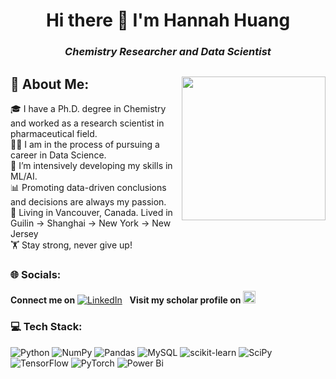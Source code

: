 <h1 align="center"> Hi there 👋 I'm Hannah Huang</h1>

<h3 align="center"><i>Chemistry Researcher and Data Scientist</i></h3>


## 💫 About Me: <img align='right' src="https://media.giphy.com/media/ieyl9zmCjO4b4t6qoY/giphy.gif" width="230">
🎓 I have a Ph.D. degree in Chemistry and worked as a research scientist in pharmaceutical field.<br>👩‍💻 I am in the process of pursuing a career in Data Science.<br>🌱 I’m intensively developing my skills in ML/AI. <br>📊 Promoting data-driven conclusions and decisions are always my passion.<br>📌 Living in Vancouver, Canada. Lived in Guilin -> Shanghai -> New York -> New Jersey<br>🏋️ Stay strong, never give up!


### 🌐 Socials:
**Connect me on** [![LinkedIn](https://img.shields.io/badge/LinkedIn-%230077B5.svg?logo=linkedin&logoColor=white)](https://www.linkedin.com/in/hannah-xiangyu-huang-phd-66a5b013b/)  &nbsp; **Visit my scholar profile on** [<img src="https://user-images.githubusercontent.com/66117993/96351906-8c452000-1084-11eb-926f-6536bd0c6d57.png" width='20px'>](https://scholar.google.com/citations?user=jGifRiUAAAAJ&hl=en)

### 💻 Tech Stack:
![Python](https://img.shields.io/badge/python-3670A0?style=for-the-badge&logo=python&logoColor=ffdd54) ![NumPy](https://img.shields.io/badge/numpy-%23013243.svg?style=for-the-badge&logo=numpy&logoColor=white) ![Pandas](https://img.shields.io/badge/pandas-%23150458.svg?style=for-the-badge&logo=pandas&logoColor=white)  ![MySQL](https://img.shields.io/badge/mysql-%2300f.svg?style=for-the-badge&logo=mysql&logoColor=white) ![scikit-learn](https://img.shields.io/badge/scikit--learn-%23F7931E.svg?style=for-the-badge&logo=scikit-learn&logoColor=white) ![SciPy](https://img.shields.io/badge/SciPy-%230C55A5.svg?style=for-the-badge&logo=scipy&logoColor=%white) ![TensorFlow](https://img.shields.io/badge/TensorFlow-%23FF6F00.svg?style=for-the-badge&logo=TensorFlow&logoColor=white) ![PyTorch](https://img.shields.io/badge/PyTorch-%23EE4C2C.svg?style=for-the-badge&logo=PyTorch&logoColor=white) ![Power Bi](https://img.shields.io/badge/power_bi-F2C811?style=for-the-badge&logo=powerbi&logoColor=black)
